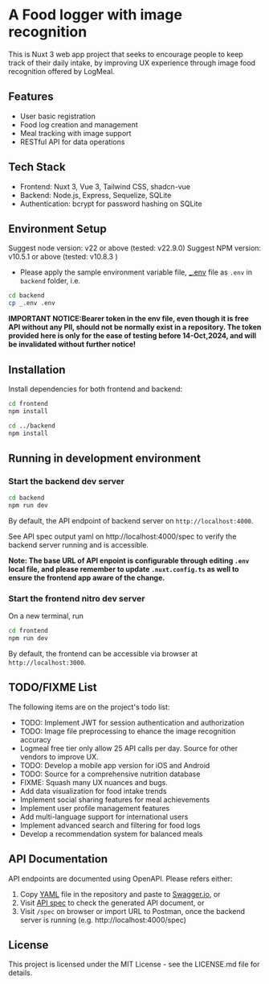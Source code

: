 # A Food logger with image recognition

This is Nuxt 3 web app project that seeks to encourage people to keep track of their daily intake, by improving UX experience through image food recognition offered by LogMeal.

## Features

- User basic registration
- Food log creation and management
- Meal tracking with image support
- RESTful API for data operations

## Tech Stack

- Frontend: Nuxt 3, Vue 3, Tailwind CSS, shadcn-vue
- Backend: Node.js, Express, Sequelize, SQLite
- Authentication: bcrypt for password hashing on SQLite

## Environment Setup

Suggest node version: v22 or above (tested: v22.9.0)
Suggest NPM version: v10.5.1 or above (tested: v10.8.3 )

- Please apply the sample environment variable file, [\_.env](backend_.env) file as `.env` in `backend` folder, i.e.

```bash
cd backend
cp _.env .env
```

**IMPORTANT NOTICE:Bearer token in the env file, even though it is free API without any PII, should not be normally exist in a repository. The token provided here is only for the ease of testing before 14-Oct,2024, and will be invalidated without further notice!**

## Installation

Install dependencies for both frontend and backend:

```bash
cd frontend
npm install

cd ../backend
npm install
```

## Running in development environment

### Start the backend dev server

```bash
cd backend
npm run dev
```

By default, the API endpoint of backend server on `http://localhost:4000`.

See API spec output yaml on http://localhost:4000/spec to verify the backend server running and is accessible.

**Note: The base URL of API enpoint is configurable through editing `.env` local file, and please remember to update `.nuxt.config.ts` as well to ensure the frontend app aware of the change.**

### Start the frontend nitro dev server

On a new terminal, run

```bash
cd frontend
npm run dev
```

By default, the frontend can be accessible via browser at `http://localhost:3000`.

## TODO/FIXME List

The following items are on the project's todo list:

- TODO: Implement JWT for session authentication and authorization
- TODO: Image file preprocessing to ehance the image recognition accuracy
- Logmeal free tier only allow 25 API calls per day. Source for other vendors to improve UX.
- TODO: Develop a mobile app version for iOS and Android
- TODO: Source for a comprehensive nutrition database
- FIXME: Squash many UX nuances and bugs.
- Add data visualization for food intake trends
- Implement social sharing features for meal achievements
- Implement user profile management features
- Add multi-language support for international users
- Implement advanced search and filtering for food logs
- Develop a recommendation system for balanced meals

## API Documentation

API endpoints are documented using OpenAPI. Please refers either:

1. Copy [YAML](backend/src/api_v1.yaml) file in the repository and paste to [Swagger.io](https://editor-next.swagger.io), or
2. Visit [API spec](backend/src/doc/index.html) to check the generated API document, or
3. Visit `/spec` on browser or import URL to Postman, once the backend server is running (e.g. http://localhost:4000/spec)

## License

This project is licensed under the MIT License - see the LICENSE.md file for details.
